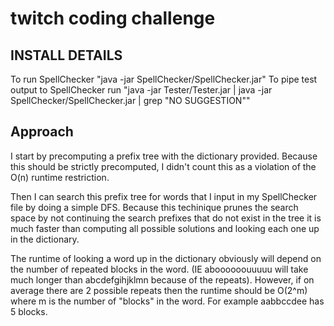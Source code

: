 twitch coding challenge
======
INSTALL DETAILS
------
To run SpellChecker "java -jar SpellChecker/SpellChecker.jar"
To pipe test output to SpellChecker run "java -jar Tester/Tester.jar | java -jar SpellChecker/SpellChecker.jar | grep "NO SUGGESTION""

Approach
-------

I start by precomputing a prefix tree with the dictionary provided. Because this should be strictly precomputed, I didn't count this as a violation of the O(n) runtime restriction.

Then I can search this prefix tree for words that I input in my SpellChecker file by doing a simple DFS. Because this techinique prunes the search space by not continuing the search prefixes that do not exist in the tree it is much faster than computing all possible solutions and looking each one up in the dictionary.

The runtime of looking a word up in the dictionary obviously will depend on the number of repeated blocks in the word. (IE aboooooouuuuu will take much longer than abcdefgihjklmn because of the repeats). However, if on average there are 2 possible repeats then the runtime should be O(2^m) where m is the number of "blocks" in the word. For example aabbccdee has 5 blocks.
